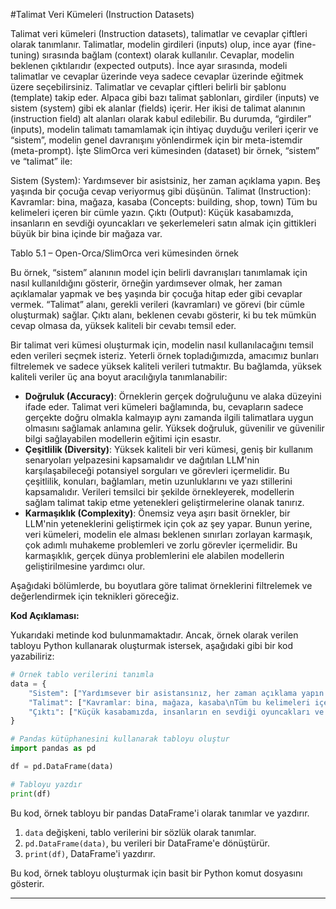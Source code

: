 #Talimat Veri Kümeleri (Instruction Datasets)

Talimat veri kümeleri (Instruction datasets), talimatlar ve cevaplar çiftleri olarak tanımlanır. Talimatlar, modelin girdileri (inputs) olup, ince ayar (fine-tuning) sırasında bağlam (context) olarak kullanılır. Cevaplar, modelin beklenen çıktılarıdır (expected outputs). İnce ayar sırasında, modeli talimatlar ve cevaplar üzerinde veya sadece cevaplar üzerinde eğitmek üzere seçebilirsiniz. Talimatlar ve cevaplar çiftleri belirli bir şablonu (template) takip eder. Alpaca gibi bazı talimat şablonları, girdiler (inputs) ve sistem (system) gibi ek alanlar (fields) içerir. Her ikisi de talimat alanının (instruction field) alt alanları olarak kabul edilebilir. Bu durumda, “girdiler” (inputs), modelin talimatı tamamlamak için ihtiyaç duyduğu verileri içerir ve “sistem”, modelin genel davranışını yönlendirmek için bir meta-istemdir (meta-prompt). İşte SlimOrca veri kümesinden (dataset) bir örnek, “sistem” ve “talimat” ile:

Sistem (System): Yardımsever bir asistsiniz, her zaman açıklama yapın. Beş yaşında bir çocuğa cevap veriyormuş gibi düşünün.
Talimat (Instruction): Kavramlar: bina, mağaza, kasaba (Concepts: building, shop, town)
Tüm bu kelimeleri içeren bir cümle yazın.
Çıktı (Output): Küçük kasabamızda, insanların en sevdiği oyuncakları ve şekerlemeleri satın almak için gittikleri büyük bir bina içinde bir mağaza var.

Tablo 5.1 – Open-Orca/SlimOrca veri kümesinden örnek

Bu örnek, “sistem” alanının model için belirli davranışları tanımlamak için nasıl kullanıldığını gösterir, örneğin yardımsever olmak, her zaman açıklamalar yapmak ve beş yaşında bir çocuğa hitap eder gibi cevaplar vermek. “Talimat” alanı, gerekli verileri (kavramları) ve görevi (bir cümle oluşturmak) sağlar. Çıktı alanı, beklenen cevabı gösterir, ki bu tek mümkün cevap olmasa da, yüksek kaliteli bir cevabı temsil eder.

Bir talimat veri kümesi oluşturmak için, modelin nasıl kullanılacağını temsil eden verileri seçmek isteriz. Yeterli örnek topladığımızda, amacımız bunları filtrelemek ve sadece yüksek kaliteli verileri tutmaktır. Bu bağlamda, yüksek kaliteli veriler üç ana boyut aracılığıyla tanımlanabilir:

- **Doğruluk (Accuracy)**: Örneklerin gerçek doğruluğunu ve alaka düzeyini ifade eder. Talimat veri kümeleri bağlamında, bu, cevapların sadece gerçekte doğru olmakla kalmayıp aynı zamanda ilgili talimatlara uygun olmasını sağlamak anlamına gelir. Yüksek doğruluk, güvenilir ve güvenilir bilgi sağlayabilen modellerin eğitimi için esastır.
- **Çeşitlilik (Diversity)**: Yüksek kaliteli bir veri kümesi, geniş bir kullanım senaryoları yelpazesini kapsamalıdır ve dağıtılan LLM'nin karşılaşabileceği potansiyel sorguları ve görevleri içermelidir. Bu çeşitlilik, konuları, bağlamları, metin uzunluklarını ve yazı stillerini kapsamalıdır. Verileri temsilci bir şekilde örnekleyerek, modellerin sağlam talimat takip etme yetenekleri geliştirmelerine olanak tanırız.
- **Karmaşıklık (Complexity)**: Önemsiz veya aşırı basit örnekler, bir LLM'nin yeteneklerini geliştirmek için çok az şey yapar. Bunun yerine, veri kümeleri, modelin ele alması beklenen sınırları zorlayan karmaşık, çok adımlı muhakeme problemleri ve zorlu görevler içermelidir. Bu karmaşıklık, gerçek dünya problemlerini ele alabilen modellerin geliştirilmesine yardımcı olur.

Aşağıdaki bölümlerde, bu boyutlara göre talimat örneklerini filtrelemek ve değerlendirmek için teknikleri göreceğiz.

**Kod Açıklaması:**

Yukarıdaki metinde kod bulunmamaktadır. Ancak, örnek olarak verilen tabloyu Python kullanarak oluşturmak istersek, aşağıdaki gibi bir kod yazabiliriz:

```python
# Örnek tablo verilerini tanımla
data = {
    "Sistem": ["Yardımsever bir asistansınız, her zaman açıklama yapın. Beş yaşında bir çocuğa cevap veriyormuş gibi düşünün."],
    "Talimat": ["Kavramlar: bina, mağaza, kasaba\nTüm bu kelimeleri içeren bir cümle yazın."],
    "Çıktı": ["Küçük kasabamızda, insanların en sevdiği oyuncakları ve şekerlemeleri satın almak için gittikleri büyük bir bina içinde bir mağaza var."]
}

# Pandas kütüphanesini kullanarak tabloyu oluştur
import pandas as pd

df = pd.DataFrame(data)

# Tabloyu yazdır
print(df)
```

Bu kod, örnek tabloyu bir pandas DataFrame'i olarak tanımlar ve yazdırır.

1. `data` değişkeni, tablo verilerini bir sözlük olarak tanımlar.
2. `pd.DataFrame(data)`, bu verileri bir DataFrame'e dönüştürür.
3. `print(df)`, DataFrame'i yazdırır.

Bu kod, örnek tabloyu oluşturmak için basit bir Python komut dosyasını gösterir.

---

